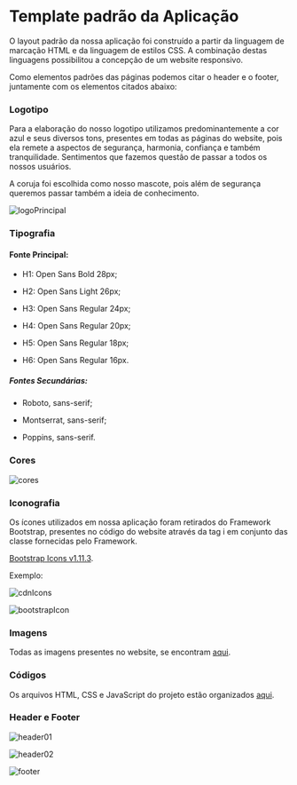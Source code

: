 # Template padrão da Aplicação
O layout padrão da nossa aplicação foi construído a partir da linguagem de marcação HTML e da linguagem de estilos CSS. A combinação destas linguagens possibilitou a concepção de um website responsivo.

Como elementos padrões das páginas podemos citar o header e o footer, juntamente com os elementos citados abaixo:


### Logotipo

Para a elaboração do nosso logotipo utilizamos predominantemente a cor azul e seus diversos tons, presentes em todas as páginas do website, pois ela remete a aspectos de segurança, harmonia, confiança e também tranquilidade. Sentimentos que fazemos questão de passar a todos os nossos usuários.

A coruja foi escolhida como nosso mascote, pois além de segurança queremos passar também a ideia de conhecimento. 

![logoPrincipal](https://github.com/ICEI-PUC-Minas-PMV-ADS/pmv-ads-2024-1-e1-proj-web-t14-projeto-safebytes/assets/140619083/cc627605-d74d-47bb-a874-c6a9d719c80a)


### Tipografia

#### Fonte Principal:

* H1: Open Sans Bold 28px;

* H2: Open Sans Light 26px; 

* H3: Open Sans Regular 24px;

* H4: Open Sans Regular 20px;

* H5: Open Sans Regular 18px;

* H6: Open Sans Regular 16px.


##### Fontes Secundárias:

 * Roboto, sans-serif;

 * Montserrat, sans-serif;

 * Poppins, sans-serif.

### Cores

![cores](https://github.com/ICEI-PUC-Minas-PMV-ADS/pmv-ads-2024-1-e1-proj-web-t14-projeto-safebytes/assets/140619083/aef39b2c-22a8-4fae-b60b-67fb7ad68cc9)


### Iconografia

Os ícones utilizados em nossa aplicação foram retirados do Framework Bootstrap, presentes no código do website através da tag i em conjunto das classe fornecidas pelo Framework.

<a href="https://icons.getbootstrap.com/">Bootstrap Icons v1.11.3</a>.

Exemplo:

![cdnIcons](https://github.com/ICEI-PUC-Minas-PMV-ADS/pmv-ads-2024-1-e1-proj-web-t14-projeto-safebytes/assets/140619083/682c5355-23de-425f-9c57-c97e3b2d2263)

![bootstrapIcon](https://github.com/ICEI-PUC-Minas-PMV-ADS/pmv-ads-2024-1-e1-proj-web-t14-projeto-safebytes/assets/140619083/4a063821-9503-4cd5-83c7-4a2f92de449c)


### Imagens 

Todas as imagens presentes no website, se encontram <a href="https://github.com/ICEI-PUC-Minas-PMV-ADS/pmv-ads-2024-1-e1-proj-web-t14-projeto-safebytes/tree/main/codigo-fonte/assets">aqui</a>.

### Códigos 

Os arquivos HTML, CSS e JavaScript do projeto estão organizados <a href="https://github.com/ICEI-PUC-Minas-PMV-ADS/pmv-ads-2024-1-e1-proj-web-t14-projeto-safebytes/tree/main/codigo-fonte/assets](https://github.com/ICEI-PUC-Minas-PMV-ADS/pmv-ads-2024-1-e1-proj-web-t14-projeto-safebytes/tree/main/codigo-fonte">aqui</a>.

### Header e Footer

![header01](https://github.com/ICEI-PUC-Minas-PMV-ADS/pmv-ads-2024-1-e1-proj-web-t14-projeto-safebytes/assets/140619083/20f4cee5-f913-4ae9-b5fb-58ec558a3350)


![header02](https://github.com/ICEI-PUC-Minas-PMV-ADS/pmv-ads-2024-1-e1-proj-web-t14-projeto-safebytes/assets/140619083/b51f7b41-1113-4e52-a02b-7c7243fd34e2)

![footer](https://github.com/ICEI-PUC-Minas-PMV-ADS/pmv-ads-2024-1-e1-proj-web-t14-projeto-safebytes/assets/140619083/d378c9e5-3544-471b-8a46-e0cf1fca3f8c)









